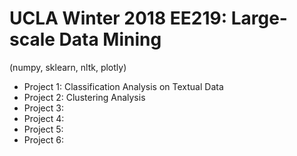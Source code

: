 # UCLA Winter 2018 EE219: Large-scale Data Mining
(numpy, sklearn, nltk, plotly)
- Project 1: Classification Analysis on Textual Data
- Project 2: Clustering Analysis
- Project 3:
- Project 4:
- Project 5:
- Project 6:
